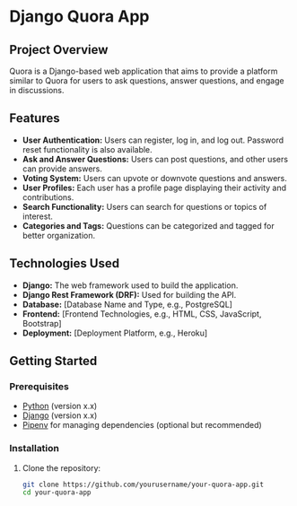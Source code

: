 # Django Quora App

## Project Overview

Quora is a Django-based web application that aims to provide a platform similar to Quora for users to ask questions, answer questions, and engage in discussions.

## Features

- **User Authentication:** Users can register, log in, and log out. Password reset functionality is also available.
- **Ask and Answer Questions:** Users can post questions, and other users can provide answers.
- **Voting System:** Users can upvote or downvote questions and answers.
- **User Profiles:** Each user has a profile page displaying their activity and contributions.
- **Search Functionality:** Users can search for questions or topics of interest.
- **Categories and Tags:** Questions can be categorized and tagged for better organization.

## Technologies Used

- **Django:** The web framework used to build the application.
- **Django Rest Framework (DRF):** Used for building the API.
- **Database:** [Database Name and Type, e.g., PostgreSQL]
- **Frontend:** [Frontend Technologies, e.g., HTML, CSS, JavaScript, Bootstrap]
- **Deployment:** [Deployment Platform, e.g., Heroku]

## Getting Started

### Prerequisites

- [Python](https://www.python.org/) (version x.x)
- [Django](https://www.djangoproject.com/) (version x.x)
- [Pipenv](https://pipenv.pypa.io/) for managing dependencies (optional but recommended)

### Installation

1. Clone the repository:

   ```bash
   git clone https://github.com/yourusername/your-quora-app.git
   cd your-quora-app
